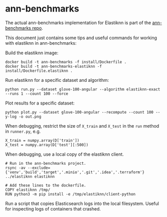 # ann-benchmarks

The actual ann-benchmarks implementation for Elastiknn is part of the [ann-benchmarks repo](https://github.com/erikbern/ann-benchmarks). 

This document just contains some tips and useful commands for working with elastiknn in ann-benchmarks:

Build the elastiknn image:

```
docker build -t ann-benchmarks -f install/Dockerfile .
docker build -t ann-benchmarks-elastiknn -f install/Dockerfile.elastiknn .
```

Run elastiknn for a specific dataset and algorithm:

```
python run.py --dataset glove-100-angular --algorithm elastiknn-exact --runs 1 --count 100 --force
```

Plot results for a specific dataset:

```
python plot.py --dataset glove-100-angular --recompute --count 100 --y-log -o out.png
```

When debugging, restrict the size of `X_train` and `X_test` in the `run` method in `runner.py`, e.g.

```
X_train = numpy.array(D['train'])
X_test = numpy.array(D['test'][:500])
```

When debugging, use a local copy of the elastiknn client.

```
# Run in the ann-benchmarks project.
rsync -av --exclude={'venv','build','target','.minio','.git','.idea','.terraform'} ../elastiknn elastiknn
``` 

```
# Add these lines to the dockerfile.
COPY elastiknn /tmp/
RUN python3 -m pip install -e /tmp/elastiknn/client-python
```

Run a script that copies Elasticsearch logs into the local filesystem. Useful for inspecting logs of containers that crashed.

